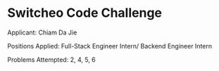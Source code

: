 # Switcheo Code Challenge  #

Applicant: Chiam Da Jie

Positions Applied: Full-Stack Engineer Intern/ Backend Engineer Intern

Problems Attempted: 2, 4, 5, 6
